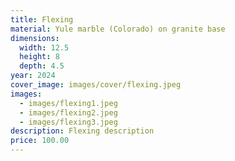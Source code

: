 ```yaml
---
title: Flexing
material: Yule marble (Colorado) on granite base
dimensions:
  width: 12.5
  height: 8
  depth: 4.5
year: 2024
cover_image: images/cover/flexing.jpeg
images:
  - images/flexing1.jpeg
  - images/flexing2.jpeg
  - images/flexing3.jpeg
description: Flexing description
price: 100.00
---
```

